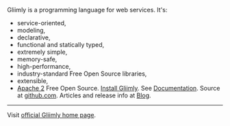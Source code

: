 Gliimly is a programming language for web services\. It's:
* service\-oriented, 
* modeling, 
* declarative, 
* functional and statically typed, 
* extremely simple,
* memory\-safe, 
* high\-performance,
* industry\-standard Free Open Source libraries,
* extensible,
* [Apache 2](http://gliimly.github.io//license.html) Free Open Source\.
[Install Gliimly](http://gliimly.github.io//install.html)\. See [Documentation](http://gliimly.github.io//documentation.html)\. Source at [github\.com](https://github.com/gliimly/gliimly)\. Articles and release info at [Blog](https://gliimly.blogspot.com/)\.
---
Visit [official Gliimly home page](http://gliimly.github.io).

